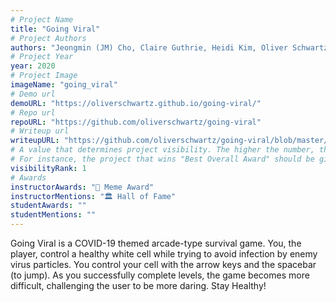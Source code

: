 ```yaml
---
# Project Name
title: "Going Viral"
# Project Authors
authors: "Jeongmin (JM) Cho, Claire Guthrie, Heidi Kim, Oliver Schwartz"
# Project Year
year: 2020
# Project Image
imageName: "going_viral"
# Demo url
demoURL: "https://oliverschwartz.github.io/going-viral/"
# Repo url
repoURL: "https://github.com/oliverschwartz/going-viral"
# Writeup url
writeupURL: "https://github.com/oliverschwartz/going-viral/blob/master/COS%20426_%20Final%20Write%20Up.pdf"
# A value that determines project visibility. The higher the number, the closer it will appear to the top
# For instance, the project that wins "Best Overall Award" should be given the highest visibilityRank
visibilityRank: 1
# Awards
instructorAwards: "🤪 Meme Award"
instructorMentions: "🏛️ Hall of Fame"
studentAwards: ""
studentMentions: ""
---
```

Going Viral is a COVID-19 themed arcade-type survival game. You, the player, control a healthy white cell while trying to avoid infection by enemy virus particles. You control your cell with the arrow keys and the spacebar (to jump). As you successfully complete levels, the game becomes more difficult, challenging the user to be more daring. Stay Healthy!
